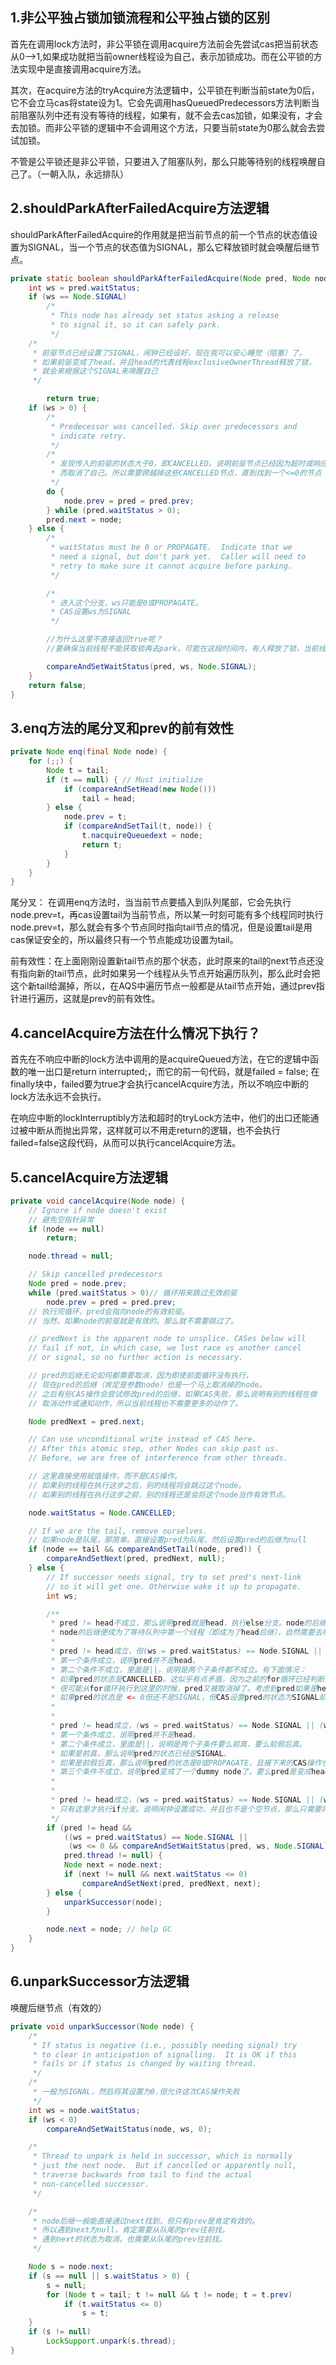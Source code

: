 ## 1.非公平独占锁加锁流程和公平独占锁的区别

首先在调用lock方法时，非公平锁在调用acquire方法前会先尝试cas把当前状态从0-->1,如果成功就把当前owner线程设为自己，表示加锁成功。而在公平锁的方法实现中是直接调用acquire方法。



其次，在acquire方法的tryAcquire方法逻辑中，公平锁在判断当前state为0后，它不会立马cas将state设为1。它会先调用hasQueuedPredecessors方法判断当前阻塞队列中还有没有等待的线程，如果有，就不会去cas加锁，如果没有，才会去加锁。而非公平锁的逻辑中不会调用这个方法，只要当前state为0那么就会去尝试加锁。



不管是公平锁还是非公平锁，只要进入了阻塞队列，那么只能等待别的线程唤醒自己了。（一朝入队，永远排队）



## 2.shouldParkAfterFailedAcquire方法逻辑

shouldParkAfterFailedAcquire的作用就是把当前节点的前一个节点的状态值设置为SIGNAL，当一个节点的状态值为SIGNAL，那么它释放锁时就会唤醒后继节点。

```java
private static boolean shouldParkAfterFailedAcquire(Node pred, Node node) {
    int ws = pred.waitStatus;
    if (ws == Node.SIGNAL)
        /*
         * This node has already set status asking a release
         * to signal it, so it can safely park.
         */
    /*
     * 前驱节点已经设置了SIGNAL，闹钟已经设好，现在我可以安心睡觉（阻塞）了。
     * 如果前驱变成了head，并且head的代表线程exclusiveOwnerThread释放了锁，
     * 就会来根据这个SIGNAL来唤醒自己
     */

        return true;
    if (ws > 0) {
        /*
         * Predecessor was cancelled. Skip over predecessors and
         * indicate retry.
         */
        /*
         * 发现传入的前驱的状态大于0，即CANCELLED。说明前驱节点已经因为超时或响应了中断，
         * 而取消了自己。所以需要跨越掉这些CANCELLED节点，直到找到一个<=0的节点
         */
        do {
            node.prev = pred = pred.prev;
        } while (pred.waitStatus > 0);
        pred.next = node;
    } else {
        /*
         * waitStatus must be 0 or PROPAGATE.  Indicate that we
         * need a signal, but don't park yet.  Caller will need to
         * retry to make sure it cannot acquire before parking.
         */

        /*
         * 进入这个分支，ws只能是0或PROPAGATE。
         * CAS设置ws为SIGNAL
         */

        //为什么这里不直接返回true呢？
        //要确保当前线程不能获取锁再去park，可能在这段时间内，有人释放了锁，当前线程去获取锁是可以成功的

        compareAndSetWaitStatus(pred, ws, Node.SIGNAL);
    }
    return false;
}
```



## 3.enq方法的尾分叉和prev的前有效性

```java
private Node enq(final Node node) {
    for (;;) {
        Node t = tail;
        if (t == null) { // Must initialize
            if (compareAndSetHead(new Node()))
                tail = head;
        } else {
            node.prev = t;
            if (compareAndSetTail(t, node)) {
                t.nacquireQueuedext = node;
                return t;
            }
        }
    }
}
```

尾分叉： 在调用enq方法时，当当前节点要插入到队列尾部，它会先执行node.prev=t，再cas设置tail为当前节点，所以某一时刻可能有多个线程同时执行node.prev=t，那么就会有多个节点同时指向tail节点的情况，但是设置tail是用cas保证安全的，所以最终只有一个节点能成功设置为tail。



前有效性：在上面刚刚设置新tail节点的那个状态，此时原来的tail的next节点还没有指向新的tail节点，此时如果另一个线程从头节点开始遍历队列，那么此时会把这个新tail给漏掉，所以，在AQS中遍历节点一般都是从tail节点开始，通过prev指针进行遍历，这就是prev的前有效性。



## 4.cancelAcquire方法在什么情况下执行？

首先在不响应中断的lock方法中调用的是acquireQueued方法，在它的逻辑中函数的唯一出口是return interrupted;，而它的前一句代码，就是failed = false; 在finally块中，failed要为true才会执行cancelAcquire方法，所以不响应中断的lock方法永远不会执行。



在响应中断的lockInterruptibly方法和超时的tryLock方法中，他们的出口还能通过被中断从而抛出异常，这样就可以不用走return的逻辑，也不会执行failed=false这段代码，从而可以执行cancelAcquire方法。



## 5.cancelAcquire方法逻辑

```java
private void cancelAcquire(Node node) {
    // Ignore if node doesn't exist
    // 避免空指针异常
    if (node == null)
        return;

    node.thread = null;

    // Skip cancelled predecessors
    Node pred = node.prev;
    while (pred.waitStatus > 0)// 循环用来跳过无效前驱
        node.prev = pred = pred.prev;
    // 执行完循环，pred会指向node的有效前驱。
    // 当然，如果node的前驱就是有效的。那么就不需要跳过了。

    // predNext is the apparent node to unsplice. CASes below will
    // fail if not, in which case, we lost race vs another cancel
    // or signal, so no further action is necessary.

    // pred的后继无论如何都需要取消，因为即使前面循环没有执行，
    // 现在pred的后继（肯定是参数node）也是一个马上取消掉的node。
    // 之后有些CAS操作会尝试修改pred的后继，如果CAS失败，那么说明有别的线程在做
    // 取消动作或通知动作，所以当前线程也不需要更多的动作了。

    Node predNext = pred.next;

    // Can use unconditional write instead of CAS here.
    // After this atomic step, other Nodes can skip past us.
    // Before, we are free of interference from other threads.

    // 这里直接使用赋值操作，而不是CAS操作。
    // 如果别的线程在执行这步之后，别的线程将会跳过这个node。
    // 如果别的线程在执行这步之前，别的线程还是会将这个node当作有效节点。

    node.waitStatus = Node.CANCELLED;

    // If we are the tail, remove ourselves.
    // 如果node是队尾，那简单。直接设置pred为队尾，然后设置pred的后继为null
    if (node == tail && compareAndSetTail(node, pred)) {
        compareAndSetNext(pred, predNext, null);
    } else {
        // If successor needs signal, try to set pred's next-link
        // so it will get one. Otherwise wake it up to propagate.
        int ws;

        /**
         * pred != head不成立，那么说明pred就是head，执行else分支。node的后继运气爆棚，因为node自己取消掉了，
         * node的后继便成为了等待队列中第一个线程（即成为了head后继），自然需要去唤醒它了（unparkSuccessor(node)）。
         *
         * pred != head成立，但(ws = pred.waitStatus) == Node.SIGNAL || (ws <= 0 && compareAndSetWaitStatus(pred, ws, Node.SIGNAL))不成立，执行else分支。
         * 第一个条件成立，说明pred并不是head。
         * 第二个条件不成立，里面是||，说明是两个子条件都不成立。有下面情况：
         * 如果pred的状态是CANCELLED。这似乎有点矛盾，因为之前的for循环已经判断过pred的状态是 <= 0的了，但你要知道多线程环境下，什么都可能发生。
         * 很可能从for循环执行到这里的时候，pred又被取消掉了。考虑到pred如果是head后继的话，那么node后继就一下子成为了队列中第一个线程了，所以还是有必要执行unparkSuccessor(node)。
         * 如果pred的状态是 <= 0但还不是SIGNAL，但CAS设置pred的状态为SIGNAL却失败了。SIGNAL是作为后继节点被唤醒的标志而存在的，现在居然没有设置成功，所以很有必要执行unparkSuccessor(node)。
         *
         *
         * pred != head成立，(ws = pred.waitStatus) == Node.SIGNAL || (ws <= 0 && compareAndSetWaitStatus(pred, ws, Node.SIGNAL))也成立，但pred.thread != null不成立，执行else分支。
         * 第一个条件成立，说明pred并不是head。
         * 第二个条件成立，里面是||，说明是两个子条件要么前真，要么前假后真。
         * 如果是前真，那么说明pred的状态已经是SIGNAL。
         * 如果是前假后真，那么说明pred的状态是0或PROPAGATE，且接下来的CAS操作也成功了，即成功设置为SIGNAL。
         * 第三个条件不成立，说明pred变成了一个dummy node了。要么pred是变成head了，要么pred突然被取消了（执行了node.thread = null）。这两种情况，前者必须执行unparkSuccessor(node)，后者只是有必要执行。
         *
         *
         * pred != head成立，(ws = pred.waitStatus) == Node.SIGNAL || (ws <= 0 && compareAndSetWaitStatus(pred, ws, Node.SIGNAL))也成立，且pred.thread != null也成立，
         * 只有这里才执行if分支。说明闹钟设置成功，并且也不是个空节点，那么只需要将pred与node后继相连即可（compareAndSetNext(pred, predNext, next)）。
         */
        if (pred != head &&
            ((ws = pred.waitStatus) == Node.SIGNAL ||
             (ws <= 0 && compareAndSetWaitStatus(pred, ws, Node.SIGNAL))) &&
            pred.thread != null) {
            Node next = node.next;
            if (next != null && next.waitStatus <= 0)
                compareAndSetNext(pred, predNext, next);
        } else {
            unparkSuccessor(node);
        }

        node.next = node; // help GC
    }
}
```



## 6.unparkSuccessor方法逻辑

唤醒后继节点（有效的）

```java
private void unparkSuccessor(Node node) {
    /*
     * If status is negative (i.e., possibly needing signal) try
     * to clear in anticipation of signalling.  It is OK if this
     * fails or if status is changed by waiting thread.
     */
    /*
     * 一般为SIGNAL，然后将其设置为0.但允许这次CAS操作失败
     */
    int ws = node.waitStatus;
    if (ws < 0)
        compareAndSetWaitStatus(node, ws, 0);

    /*
     * Thread to unpark is held in successor, which is normally
     * just the next node.  But if cancelled or apparently null,
     * traverse backwards from tail to find the actual
     * non-cancelled successor.
     */

    /*
     * node后继一般能直接通过next找到，但只有prev是肯定有效的。
     * 所以遇到next为null，肯定需要从队尾的prev往前找。
     * 遇到next的状态为取消，也需要从队尾的prev往前找。
     */

    Node s = node.next;
    if (s == null || s.waitStatus > 0) {
        s = null;
        for (Node t = tail; t != null && t != node; t = t.prev)
            if (t.waitStatus <= 0)
                s = t;
    }
    if (s != null)
        LockSupport.unpark(s.thread);
}
```

